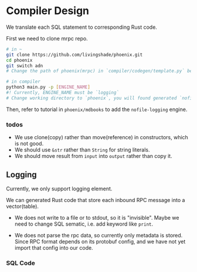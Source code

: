 # Compiler Design

We translate each SQL statement to corresponding Rust code.

First we need to clone  mrpc repo.

```bash
# in ~
git clone https://github.com/livingshade/phoenix.git
cd phoenix
git switch adn
# Change the path of phoenix(mrpc) in `compiler/codegen/template.py` before running.
```

```bash
# in compiler
python3 main.py -p [ENGINE_NAME]
#! Currently, ENGINE_NAME must be `logging`
# Change working directory to `phoenix`, you will found generated `nofile-logging` engine.
```

Then, refer to tutorial in `phoenix/mdbooks` to add the `nofile-logging` engine.

### todos

- We use clone(copy) rather than move(reference) in constructors, which is not good.
- We should use `&str` rather than `String` for string literals.
- We should move result from `input` into `output` rather than copy it.

## Logging

Currently, we only support logging element.

We can generated Rust code that store each inbound RPC message into a vector(table).

- We does not write to a file or to stdout, so it is "invisible". Maybe we need to change SQL sematic, i.e. add keyword like `print`.

- We does not parse the rpc data, so currently only metadata is stored. Since RPC format depends on its protobuf config, and we have not yet import that config into our code.

### SQL Code 

